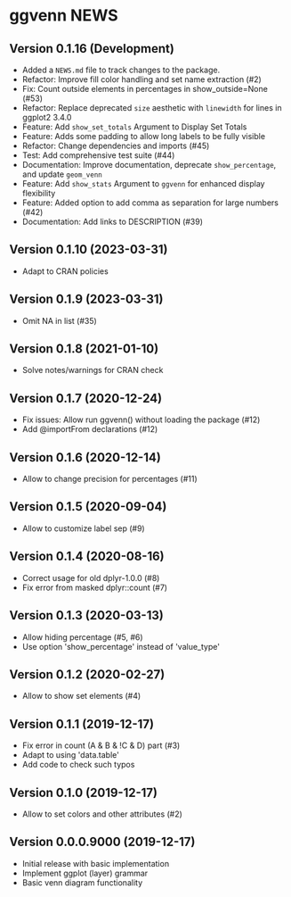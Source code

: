# ggvenn NEWS

## Version 0.1.16 (Development)

* Added a `NEWS.md` file to track changes to the package.
* Refactor: Improve fill color handling and set name extraction (#2)
* Fix: Count outside elements in percentages in show_outside=None (#53)
* Refactor: Replace deprecated `size` aesthetic with `linewidth` for lines in ggplot2 3.4.0
* Feature: Add `show_set_totals` Argument to Display Set Totals
* Feature: Adds some padding to allow long labels to be fully visible
* Refactor: Change dependencies and imports (#45)
* Test: Add comprehensive test suite (#44)
* Documentation: Improve documentation, deprecate `show_percentage`, and update `geom_venn`
* Feature: Add `show_stats` Argument to `ggvenn` for enhanced display flexibility
* Feature: Added option to add comma as separation for large numbers (#42)
* Documentation: Add links to DESCRIPTION (#39)

## Version 0.1.10 (2023-03-31)

* Adapt to CRAN policies

## Version 0.1.9 (2023-03-31)

* Omit NA in list (#35)

## Version 0.1.8 (2021-01-10)

* Solve notes/warnings for CRAN check

## Version 0.1.7 (2020-12-24)

* Fix issues: Allow run ggvenn() without loading the package (#12)
* Add @importFrom declarations (#12)

## Version 0.1.6 (2020-12-14)

* Allow to change precision for percentages (#11)

## Version 0.1.5 (2020-09-04)

* Allow to customize label sep (#9)

## Version 0.1.4 (2020-08-16)

* Correct usage for old dplyr-1.0.0 (#8)
* Fix error from masked dplyr::count (#7)

## Version 0.1.3 (2020-03-13)

* Allow hiding percentage (#5, #6)
* Use option 'show_percentage' instead of 'value_type'

## Version 0.1.2 (2020-02-27)

* Allow to show set elements (#4)

## Version 0.1.1 (2019-12-17)

* Fix error in count (A & B & !C & D) part (#3)
* Adapt to using 'data.table'
* Add code to check such typos

## Version 0.1.0 (2019-12-17)

* Allow to set colors and other attributes (#2)

## Version 0.0.0.9000 (2019-12-17)

* Initial release with basic implementation
* Implement ggplot (layer) grammar
* Basic venn diagram functionality
